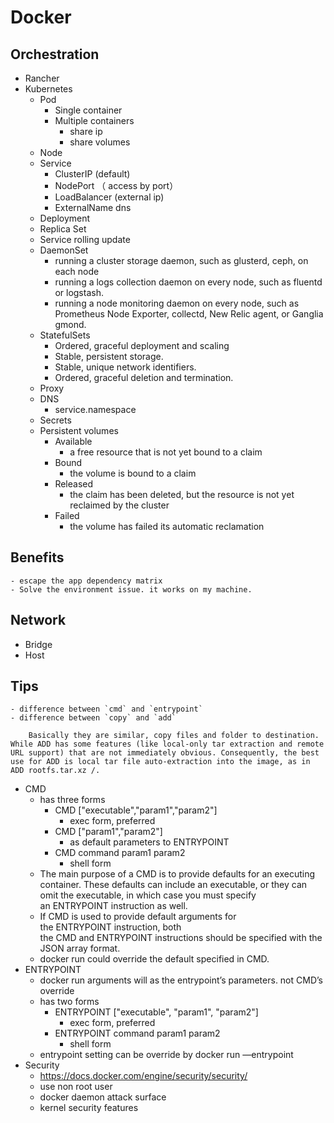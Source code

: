 # Docker

## Orchestration

- Rancher
- Kubernetes
    - Pod
        - Single container
        - Multiple containers
            - share ip
            - share volumes
    - Node
    - Service
        - ClusterIP (default)
        - NodePort （ access by port）
        - LoadBalancer (external ip)
        - ExternalName dns
    - Deployment
    - Replica Set
    - Service rolling update
    - DaemonSet
        - running a cluster storage daemon, such as glusterd, ceph, on each node
        - running a logs collection daemon on every node, such as fluentd or logstash.
        - running a node monitoring daemon on every node, such as Prometheus Node Exporter, collectd, New Relic agent, or Ganglia gmond.
    - StatefulSets
        - Ordered, graceful deployment and scaling
        - Stable, persistent storage.
        - Stable, unique network identifiers.
        - Ordered, graceful deletion and termination.
    - Proxy
    - DNS
        - service.namespace
    - Secrets
    - Persistent volumes
        - Available
            - a free resource that is not yet bound to a claim
        - Bound
            -  the volume is bound to a claim
        - Released
            - the claim has been deleted, but the resource is not yet reclaimed by the cluster
        - Failed
            - the volume has failed its automatic reclamation
## Benefits

	- escape the app dependency matrix
	- Solve the environment issue. it works on my machine.
## Network

- Bridge
- Host

## Tips

	- difference between `cmd` and `entrypoint`
	- difference between `copy` and `add`

        Basically they are similar, copy files and folder to destination. While ADD has some features (like local-only tar extraction and remote URL support) that are not immediately obvious. Consequently, the best use for ADD is local tar file auto-extraction into the image, as in ADD rootfs.tar.xz /.
- CMD
	- has three forms
		- CMD ["executable","param1","param2"]
			- exec form, preferred
		- CMD ["param1","param2"]
			- as default parameters to ENTRYPOINT
		- CMD command param1 param2
			- shell form
	- The main purpose of a CMD is to provide defaults for an executing container. These defaults can include an executable, or they can omit the executable, in which case you must specify an ENTRYPOINT instruction as well.
	- If CMD is used to provide default arguments for the ENTRYPOINT instruction, both the CMD and ENTRYPOINT instructions should be specified with the JSON array format.
	- docker run could override the default specified in CMD.
- ENTRYPOINT
	- docker run arguments will as the entrypoint’s parameters. not CMD’s override
	- has two forms
		- ENTRYPOINT ["executable", "param1", "param2"]
			- exec form, preferred
		- ENTRYPOINT command param1 param2
			- shell form
	- entrypoint setting can be override by docker run —entrypoint
- Security
	- https://docs.docker.com/engine/security/security/
	- use non root user
	- docker daemon attack surface
	- kernel security features
